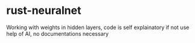 # rust-neuralnet
Working with weights in hidden layers,
code is self explainatory if not use help of AI,
no documentations necessary

